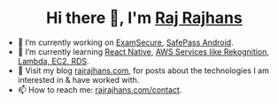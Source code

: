 <h1 align="center">Hi there 👋, I'm  <a href="https://rajrajhans.com/">Raj Rajhans</a></h1>

- 🔭 I’m currently working on [ExamSecure](https://examsecure.rajrajhans.com/), [SafePass Android](https://github.com/rajrajhans/safepass-android).
- 🌱 I’m currently learning [React Native](https://github.com/rajrajhans/safepass-android), [AWS Services like Rekognition, Lambda, EC2, RDS](https://examsecure.rajrajhans.com). 
- 💬 Visit my blog [rajrajhans.com](https://rajrajhans.com/), for posts about the technologies I am interested in & have worked with.
- 📫 How to reach me: [rajrajhans.com/contact](https://rajrajhans.com/contact).
